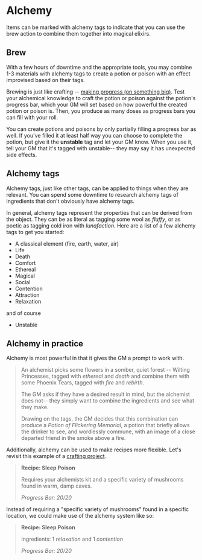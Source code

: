 # Alchemy

Items can be marked with alchemy tags to indicate that you can use the brew action to combine them together into magical elixirs.

## <i class="ra ra-potion"></i>  Brew

With a few hours of downtime and the appropriate tools, you may combine 1-3 materials with alchemy tags to create a potion or poison with an effect improvised based on their tags.

Brewing is just like crafting -- [making progress (on something big)](../gameplay/basic_abilities.md#make-progress-on-something-big). Test your alchemical knowledge to craft the potion or poison against the potion's progress bar, which your GM will set based on how powerful the created potion or poison is. Then, you produce as many doses as progress bars you can fill with your roll.

You can create potions and poisons by only partially filling a progress bar as well. If you've filled it at least half way you can choose to complete the potion, but give it the **unstable** tag and let your GM know. When you use it, tell your GM that it's tagged with unstable-- they may say it has unexpected side effects.

## Alchemy tags

Alchemy tags, just like other tags, can be applied to things when they are relevant. You can spend some downtime to research alchemy tags of ingredients that don't obviously have alchemy tags. 

In general, alchemy tags represent the properties that can be derived from the object. They can be as literal as tagging some wool as _fluffy_, or as poetic as tagging cold iron with _lunafaction._ Here are a list of a few alchemy tags to get you started:

* A classical element (fire, earth, water, air)
* Life
* Death
* Comfort
* Ethereal
* Magical
* Social
* Contention
* Attraction
* Relaxation

and of course

* Unstable

## Alchemy in practice

Alchemy is most powerful in that it gives the GM a prompt to work with. 

> An alchemist picks some flowers in a somber, quiet forest -- Wilting Princesses, tagged with _ethereal_ and _death_ and combine them with some Phoenix Tears, tagged with _fire_ and _rebirth_.
> 
> The GM asks if they have a desired result in mind, but the alchemist does not-- they simply want to combine the ingredients and see what they make.
> 
> Drawing on the tags, the GM decides that this combination can produce a _Potion of Flickering Memorial_, a potion that briefly allows the drinker to see, and wordlessly commune, with an image of a close departed friend in the smoke above a fire.

Additionally, alchemy can be used to make recipes more flexible. Let's revisit this example of a [crafting project](../gameplay/downtime.md#recipes-for-crafting).

>  **Recipe: Sleep Poison**
>
>  Requires your alchemists kit and a specific variety of mushrooms found in warm, damp caves.
>
>  _Progress Bar: 20/20_

Instead of requiring a "specific variety of mushrooms" found in a specific location, we could make use of the alchemy system like so:

>  **Recipe: Sleep Poison**
>
>  Ingredients: 1 _relaxation_ and 1 _contention_
>
>  _Progress Bar: 20/20_
